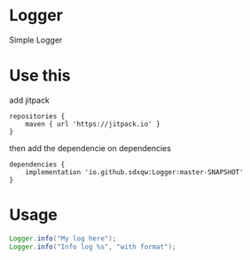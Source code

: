 # Logger
Simple Logger

# Use this
add jitpack
```
repositories {
	maven { url 'https://jitpack.io' }
}
```
then add the dependencie on dependencies
```
dependencies {
	implementation 'io.github.sdxqw:Logger:master-SNAPSHOT'
}
```
# Usage
```java
Logger.info("My log here");
Logger.info("Info log %s", "with format");
```
